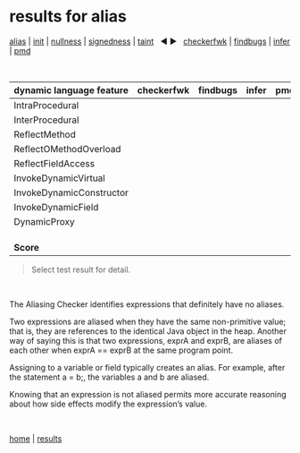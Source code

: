 # results for alias

[alias](https://github.com/michaelemery/staticanalysis/blob/master/results/alias/README.md) | [init](https://github.com/michaelemery/staticanalysis/blob/master/results/init/README.md) | [nullness](https://github.com/michaelemery/staticanalysis/blob/master/results/nullness/README.md) | [signedness](https://github.com/michaelemery/staticanalysis/blob/master/results/signedness/README.md) | [taint](https://github.com/michaelemery/staticanalysis/blob/master/results/taint/README.md) &nbsp; &#x25c0; &#x25b6; &nbsp; [checkerfwk](https://github.com/michaelemery/staticanalysis/blob/master/results/tool/checkerframework.md) | [findbugs](https://github.com/michaelemery/staticanalysis/blob/master/results/tool/findbugs.md) | [infer](https://github.com/michaelemery/staticanalysis/blob/master/results/tool/infer.md) | [pmd](https://github.com/michaelemery/staticanalysis/blob/master/results/tool/pmd.md)

<br>

| dynamic language feature | checkerfwk | findbugs | infer | pmd | 
| --- | :---: | :---: | :---: | :---: |
| IntraProcedural | [](https://github.com/michaelemery/staticanalysis/blob/master/results/alias/checkerframework.md#IntraProcedural) | [](https://github.com/michaelemery/staticanalysis/blob/master/results/alias/findbugs.md#IntraProcedural) | [](https://github.com/michaelemery/staticanalysis/blob/master/results/alias/infer.md#IntraProcedural) | [](https://github.com/michaelemery/staticanalysis/blob/master/results/alias/pmd.md#IntraProcedural) |
| InterProcedural | [](https://github.com/michaelemery/staticanalysis/blob/master/results/alias/checkerframework.md#InterProcedural) | [](https://github.com/michaelemery/staticanalysis/blob/master/results/alias/findbugs.md#InterProcedural) | [](https://github.com/michaelemery/staticanalysis/blob/master/results/alias/infer.md#InterProcedural) | [](https://github.com/michaelemery/staticanalysis/blob/master/results/alias/pmd.md#InterProcedural) |
| ReflectMethod | [](https://github.com/michaelemery/staticanalysis/blob/master/results/alias/checkerframework.md#ReflectMethod) | [](https://github.com/michaelemery/staticanalysis/blob/master/results/alias/findbugs.md#ReflectMethod) | [](https://github.com/michaelemery/staticanalysis/blob/master/results/alias/infer.md#ReflectMethod) | [](https://github.com/michaelemery/staticanalysis/blob/master/results/alias/pmd.md#ReflectMethod) |
| ReflectOMethodOverload | [](https://github.com/michaelemery/staticanalysis/blob/master/results/alias/checkerframework.md#ReflectOMethodOverload) | [](https://github.com/michaelemery/staticanalysis/blob/master/results/alias/findbugs.md#ReflectOMethodOverload) | [](https://github.com/michaelemery/staticanalysis/blob/master/results/alias/infer.md#ReflectOMethodOverload) | [](https://github.com/michaelemery/staticanalysis/blob/master/results/alias/pmd.md#ReflectOMethodOverload) |
| ReflectFieldAccess | [](https://github.com/michaelemery/staticanalysis/blob/master/results/alias/checkerframework.md#ReflectFieldAccess) | [](https://github.com/michaelemery/staticanalysis/blob/master/results/alias/findbugs.md#ReflectFieldAccess) | [](https://github.com/michaelemery/staticanalysis/blob/master/results/alias/infer.md#ReflectFieldAccess) | [](https://github.com/michaelemery/staticanalysis/blob/master/results/alias/pmd.md#ReflectFieldAccess) |
| InvokeDynamicVirtual | [](https://github.com/michaelemery/staticanalysis/blob/master/results/alias/checkerframework.md#InvokeDynamicVirtual) | [](https://github.com/michaelemery/staticanalysis/blob/master/results/alias/findbugs.md#InvokeDynamicVirtual) | [](https://github.com/michaelemery/staticanalysis/blob/master/results/alias/infer.md#InvokeDynamicVirtual) | [](https://github.com/michaelemery/staticanalysis/blob/master/results/alias/pmd.md#InvokeDynamicVirtual) |
| InvokeDynamicConstructor | [](https://github.com/michaelemery/staticanalysis/blob/master/results/alias/checkerframework.md#InvokeDynamicConstructor) | [](https://github.com/michaelemery/staticanalysis/blob/master/results/alias/findbugs.md#InvokeDynamicConstructor) | [](https://github.com/michaelemery/staticanalysis/blob/master/results/alias/infer.md#InvokeDynamicConstructor) | [](https://github.com/michaelemery/staticanalysis/blob/master/results/alias/pmd.md#InvokeDynamicConstructor) |
| InvokeDynamicField | [](https://github.com/michaelemery/staticanalysis/blob/master/results/alias/checkerframework.md#InvokeDynamicField) | [](https://github.com/michaelemery/staticanalysis/blob/master/results/alias/findbugs.md#InvokeDynamicField) | [](https://github.com/michaelemery/staticanalysis/blob/master/results/alias/infer.md#InvokeDynamicField) | [](https://github.com/michaelemery/staticanalysis/blob/master/results/alias/pmd.md#InvokeDynamicField) |
| DynamicProxy | [](https://github.com/michaelemery/staticanalysis/blob/master/results/alias/checkerframework.md#DynamicProxy) | [](https://github.com/michaelemery/staticanalysis/blob/master/results/alias/findbugs.md#DynamicProxy) | [](https://github.com/michaelemery/staticanalysis/blob/master/results/alias/infer.md#DynamicProxy) | [](https://github.com/michaelemery/staticanalysis/blob/master/results/alias/pmd.md#DynamicProxy) |
| <br> **Score** |  |  |  |  |  |

> Select test result for detail.

<br>

The Aliasing Checker identifies expressions that definitely have no aliases.

Two expressions are aliased when they have the same non-primitive value; that is, they are references to the identical Java object in the heap. Another way of saying this is that two expressions, exprA and exprB, are aliases of each other when exprA == exprB at the same program point.

Assigning to a variable or field typically creates an alias. For example, after the statement a = b;, the variables a and b are aliased.

Knowing that an expression is not aliased permits more accurate reasoning about how side effects modify the expression’s value.


<br>

[home](https://github.com/michaelemery/staticanalysis) | [results](https://github.com/michaelemery/staticanalysis/blob/master/results/README.md)
